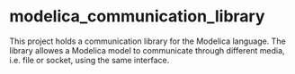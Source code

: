 # modelica_communication_library
This project holds a communication library for the Modelica language.
The library allowes a Modelica model to communicate through different media, i.e. file or socket, using the same interface.
